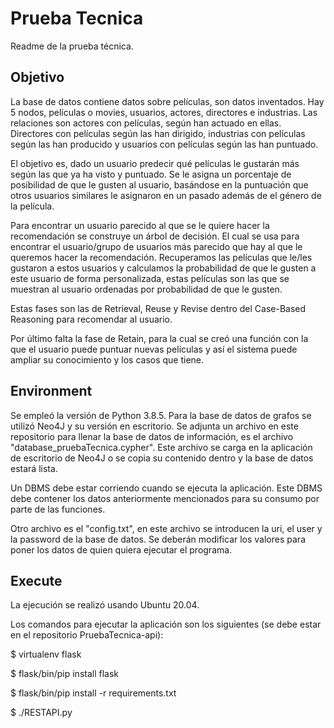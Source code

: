 # Prueba Tecnica
Readme de la prueba técnica.


## Objetivo
La base de datos contiene datos sobre películas, son datos inventados. Hay 5 nodos, películas o movies, usuarios, actores, directores e industrias. Las relaciones son actores con películas, según han actuado en ellas. Directores con películas según las han dirigido, industrias con películas según las han producido y usuarios con películas según las han puntuado. 

El objetivo es, dado un usuario predecir qué películas le gustarán más según las que ya ha visto y puntuado. Se le asigna un porcentaje de posibilidad de que le gusten al usuario, basándose en la puntuación que otros usuarios similares le asignaron en un pasado además de el género de la película.

Para encontrar un usuario parecido al que se le quiere hacer la recomendación se construye un árbol de decisión. El cual se usa para encontrar el usuario/grupo de usuarios más parecido que hay al que le queremos hacer la recomendación. Recuperamos las películas que le/les gustaron a estos usuarios y calculamos la probabilidad de que le gusten a este usuario de forma personalizada, estas películas son las que se muestran al usuario ordenadas por probabilidad de que le gusten.

Estas fases son las de Retrieval, Reuse y Revise dentro del Case-Based Reasoning para recomendar al usuario.

Por último falta la fase de Retain, para la cual se creó una función con la que el usuario puede puntuar nuevas películas y así el sistema puede ampliar su conocimiento y los casos que tiene.
 
## Environment
Se empleó la versión de Python 3.8.5.
Para la base de datos de grafos se utilizó Neo4J y su versión en escritorio. Se adjunta un archivo en este repositorio para llenar la base de datos de información, es el archivo "database_pruebaTecnica.cypher". Este archivo se carga en la aplicación de escritorio de Neo4J o se copia su contenido dentro y la base de datos estará lista.

Un DBMS debe estar corriendo cuando se ejecuta la aplicación. Este DBMS debe contener los datos anteriormente mencionados para su consumo por parte de las funciones.
 
Otro archivo es el "config.txt", en este archivo se introducen la uri, el user y la password de la base de datos. Se deberán modificar los valores para poner los datos de quien quiera ejecutar el programa.
 
## Execute

La ejecución se realizó usando Ubuntu 20.04.

Los comandos para ejecutar la aplicación son los siguientes (se debe estar en el repositorio PruebaTecnica-api):

$ virtualenv flask

$ flask/bin/pip install flask

$ flask/bin/pip install -r requirements.txt 

$ ./RESTAPI.py
